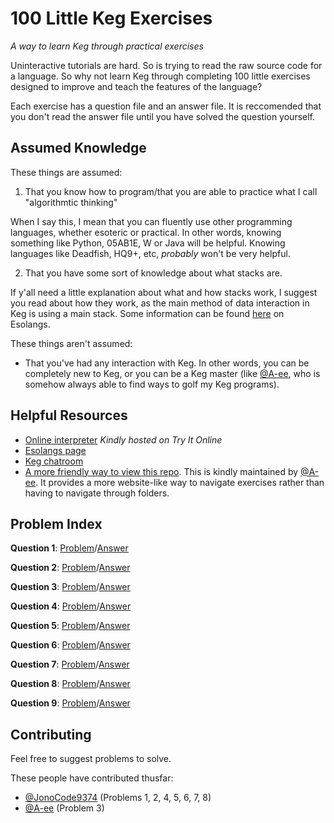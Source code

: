 # 100 Little Keg Exercises
_A way to learn Keg through practical exercises_

Uninteractive tutorials are hard. So is trying to read the raw source code for a language. So why not learn Keg through completing 100 little exercises designed to improve and teach the features of the language?

Each exercise has a question file and an answer file. It is reccomended that you don't read the answer file until you have solved the question yourself.

## Assumed Knowledge

These things are assumed:

1. That you know how to program/that you are able to practice what I call "algorithmtic thinking"

When I say this, I mean that you can fluently use other programming languages, whether esoteric or practical. In other words, knowing something like Python, 05AB1E, W or Java will be helpful. Knowing languages like Deadfish, HQ9+, etc, _probably_ won't be very helpful.

2. That you have some sort of knowledge about what stacks are.

If y'all need a little explanation about what and how stacks work, I suggest you read about how they work, as the main method of data interaction in Keg is using a main stack. Some information can be found [here](https://esolangs.org/wiki/Stack) on Esolangs.

These things aren't assumed:

- That you've had any interaction with Keg. In other words, you can be completely new to Keg, or you can be a Keg master (like [@A-ee](https://github.com/A-ee), who is somehow always able to find ways to golf my Keg programs).

## Helpful Resources

* [Online interpreter](https://tio.run/#keg) _Kindly hosted on Try It Online_
* [Esolangs page](https://esolangs.org/wiki/Keg)
* [Keg chatroom](https://chat.stackexchange.com/rooms/97278/the-sixth-barrel)
* [A more friendly way to view this repo](https://a-ee.github.io). This is kindly maintained by [@A-ee](https://github.com/A-ee). It provides a more website-like way to navigate exercises rather than having to navigate through folders.

## Problem Index

**Question 1**: [Problem](https://github.com/JonoCode9374/100-Little-Keg-Exercises/blob/master/Ex%201/Question.md)/[Answer](https://github.com/JonoCode9374/100-Little-Keg-Exercises/blob/master/Ex%201/Answer.keg)

**Question 2**: [Problem](https://github.com/JonoCode9374/100-Little-Keg-Exercises/blob/master/Ex%202/Question.md)/[Answer](https://github.com/JonoCode9374/100-Little-Keg-Exercises/blob/master/Ex%202/Answer.keg)

**Question 3**: [Problem](https://github.com/JonoCode9374/100-Little-Keg-Exercises/blob/master/Ex%203/Question.md)/[Answer](https://github.com/JonoCode9374/100-Little-Keg-Exercises/blob/master/Ex%203/Answer.keg)

**Question 4**: [Problem](https://github.com/JonoCode9374/100-Little-Keg-Exercises/blob/master/Ex%204/Question.md)/[Answer](https://github.com/JonoCode9374/100-Little-Keg-Exercises/blob/master/Ex%204/Answer.keg)

**Question 5**: [Problem](https://github.com/JonoCode9374/100-Little-Keg-Exercises/blob/master/Ex%205/Question.md)/[Answer](https://github.com/JonoCode9374/100-Little-Keg-Exercises/blob/master/Ex%205/Answer.keg)

**Question 6**: [Problem](https://github.com/JonoCode9374/100-Little-Keg-Exercises/blob/master/Ex%206/Question.md)/[Answer](https://github.com/JonoCode9374/100-Little-Keg-Exercises/blob/master/Ex%206/Answer.keg)

**Question 7**: [Problem](https://github.com/JonoCode9374/100-Little-Keg-Exercises/blob/master/Ex%207/Question.md)/[Answer](https://github.com/JonoCode9374/100-Little-Keg-Exercises/blob/master/Ex%207/Answer.keg)

**Question 8**: [Problem](https://github.com/JonoCode9374/100-Little-Keg-Exercises/blob/master/Ex%208/Question.md)/[Answer](https://github.com/JonoCode9374/100-Little-Keg-Exercises/blob/master/Ex%208/Answer.keg)

**Question 9**: [Problem](https://github.com/JonoCode9374/100-Little-Keg-Exercises/blob/master/Ex%209/Question.md)/[Answer](https://github.com/JonoCode9374/100-Little-Keg-Exercises/blob/master/Ex%209/Answer.keg)

## Contributing

Feel free to suggest problems to solve.

These people have contributed thusfar:

- [@JonoCode9374](https://github.com/JonoCode9374) (Problems 1, 2, 4, 5, 6, 7, 8)
- [@A-ee](https://github.com/A-ee) (Problem 3)
